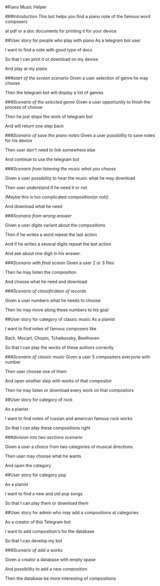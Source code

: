 #Piano Music Helper

###_Introduction_
This bot helps you find a piano note of the famous word composers 

at pdf or a doc documents for printing it for your device


##User story for people who play with piano
As a telegram bot user

I want to find a note with good type of docs

So that I can  print it or download on my devise

And play at my piano

###_start of the screen scenario_
Given a user selection of genre he may choose 

Then the telegram bot will display a list of genres 

###_Scenario of the selected genre_
Given a user opportunity to finish the process of choose

Then he just stops the work of telegram bot

And will return one step back

###_Scenario of save the piano notes_
Given a user possibility to save notes for his device

Then user don't need to link somewhere else

And continue to use the telegram bot

###_Scenario from listening the music what you choose_

Given a user possibility to hear the music what he may download

Then user understand if he need it or not

(Maybe this is too complicated composition(or not))

And download what he need

###_Scenario from wrong answer_
 
Given a user digits variant about the compositions

Then if he writes a word repeat the last action

And if he writes a several digits repeat the last action

And ask about one digit in his answer.

###_Scenario with final screen_
Given a user 2 or 3 files

Then he may listen the composition

And choose what he need and download

###_Scenario of classification of records_ 

Given a user numbers what he needs to choose

Then he may move along these numbers to his goal

##User story for category of classic music
As a pianist

I want to find notes of famous composers like 

Bach, Mocart, Chopin, Tchaikovsky, Beethoven

So that I can play the works of these authors correctly

###_Scenario of classic music_
Given a user 5 compositors everyone with number

Then user choose one of them 

And open another step with works of that compositor

Then he may listen or download every work on that compositors

##User story for category of rock 

As a pianist

I want to find notes of russian and american famous rock works

So  that I can play these compositions right

###_division into two sections scenario_

Given a user a choice from two categories of musical directions

Then user may choose what he wants

And open the category 

##User story for category pop

As a pianist

I want to find a new and old pop songs

So that I can play them or download them

##User story for admin who  may add a compositions at categories

As a creator of this Telegram bot 

I want to add composition's for the  database

So that I can develop my bot

###_Scenario of add a works_

Given a creator a database with empty spase

And possibility to add a new composition

Then the database be more interesting of compositions


